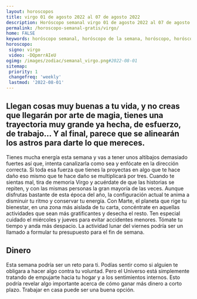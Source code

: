 ```yaml
---
layout: horoscopos
title: virgo 01 de agosto 2022 al 07 de agosto 2022 
description: Horóscopo semanal virgo 01 de agosto 2022 al 07 de agosto 2022. Llegan cosas muy buenas a tu vida, y no creas que llegarán por arte de magia, tienes una trayectoria muy grande ya hecha, de esfuerzo, de trabajo… Y al final, parece que se alinearán los astros para darte lo que mereces.
permalink: /horoscopo-semanal-gratis/virgo/
home: FALSE
keywords: horóscopo semanal, horóscopo de la semana, horóscopo, horóscopo gratis,horóscopos, horóscopo esperanza gracia, horoscopos virgo la semana, horóscopos gratis, Tarot, Astrologia, Zodíaco, virgo, horoscopo gratis, semanal
horoscopo:
 signo: virgo
 video: -DQpmrrAIeU
ogimg: /images/zodiac/semanal_virgo.png#2022-08-01
sitemap:
 priority: 1
 changefreq: 'weekly'
 lastmod: '2022-08-01'
---
```




## Llegan cosas muy buenas a tu vida, y no creas que llegarán por arte de magia, tienes una trayectoria muy grande ya hecha, de esfuerzo, de trabajo… Y al final, parece que se alinearán los astros para darte lo que mereces.

Tienes mucha energía esta semana y vas a tener unos altibajos demasiado fuertes así que, intenta canalizarla como sea y enfócate en la dirección correcta. Si toda esa fuerza que tienes la proyectas en algo que te hace daño eso mismo que te hace daño se multiplicará por tres. 
Cuando te sientas mal, tira de memoria Virgo y acuérdate de que las historias se repiten, y con las mismas personas la gran mayoría de las veces.
Aunque disfrutas bastante de esta época del año, la configuración actual te anima a disminuir tu ritmo y conservar tu energía. Con Marte, el planeta que rige tu bienestar, en una zona más aislada de tu carta, concéntrate en aquellas actividades que sean más gratificantes y desecha el resto. Ten especial cuidado el miércoles y jueves para evitar accidentes menores. Tómate tu tiempo y anda más despacio. La actividad lunar del viernes podría ser un llamado a formular tu presupuesto para el fin de semana.

## Dinero

Esta semana podría ser un reto para ti. Podías sentir como si alguien te obligara a hacer algo contra tu voluntad. Pero el Universo está simplemente tratando de empujarte hacia tu hogar y a los sentimientos internos. Esto podría revelar algo importante acerca de cómo ganar más dinero a corto plazo. Trabajar en casa puede ser una buena opción.